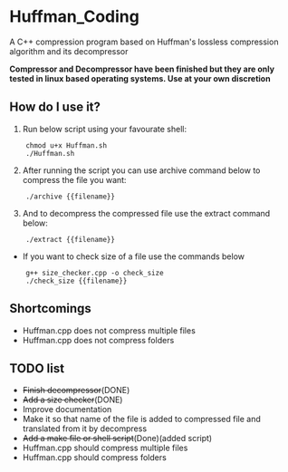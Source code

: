 # Huffman_Coding
A C++ compression program based on Huffman's lossless compression algorithm and its decompressor

**Compressor and Decompressor have been finished but they are only tested in linux based operating systems. Use at your own discretion**

## How do I use it?

1. Run below script using your favourate shell:
```
    chmod u+x Huffman.sh
    ./Huffman.sh
```

2. After running the script you can use archive command below to compress the file you want:
```
    ./archive {{filename}}
```
3. And to decompress the compressed file use the extract command below:
```
    ./extract {{filename}}
```
* If you want to check size of a file use the commands below
```
    g++ size_checker.cpp -o check_size
    ./check_size {{filename}}
```
## Shortcomings
* Huffman.cpp does not compress multiple files
* Huffman.cpp does not compress folders

## TODO list
* ~~Finish decompressor~~(DONE)
* ~~Add a size checker~~(DONE)
* Improve documentation
* Make it so that name of the file is added to compressed file and translated from it by decompress
* ~~Add a make file or shell script~~(Done)(added script)
* Huffman.cpp should compress multiple files
* Huffman.cpp should compress folders
